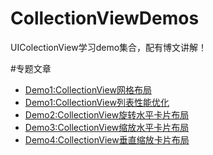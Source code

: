 # CollectionViewDemos

UIColectionView学习demo集合，配有博文讲解！

#专题文章

* [Demo1:CollectionView网格布局](http://www.henishuo.com/collectionview-grid-layout/)
* [Demo1:CollectionView列表性能优化](http://www.henishuo.com/collectionview-performace/)
* [Demo2:CollectionView旋转水平卡片布局](http://www.henishuo.com/collectiontion-card-layout/)
* [Demo3:CollectionView缩放水平卡片布局](http://www.henishuo.com/collectionview-flowlayout-card-scale/)
* [Demo4:CollectionView垂直缩放卡片布局](http://www.henishuo.com/collectionview-vertical-scale-card/)


